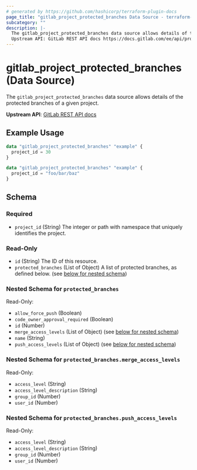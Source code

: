 ```yaml
---
# generated by https://github.com/hashicorp/terraform-plugin-docs
page_title: "gitlab_project_protected_branches Data Source - terraform-provider-gitlab"
subcategory: ""
description: |-
  The gitlab_project_protected_branches data source allows details of the protected branches of a given project.
  Upstream API: GitLab REST API docs https://docs.gitlab.com/ee/api/protected_branches.html#list-protected-branches
---
```


# gitlab_project_protected_branches (Data Source)

The `gitlab_project_protected_branches` data source allows details of the protected branches of a given project.

**Upstream API**: [GitLab REST API docs](https://docs.gitlab.com/ee/api/protected_branches.html#list-protected-branches)

## Example Usage

```terraform
data "gitlab_project_protected_branches" "example" {
  project_id = 30
}

data "gitlab_project_protected_branches" "example" {
  project_id = "foo/bar/baz"
}
```

<!-- schema generated by tfplugindocs -->
## Schema

### Required

- `project_id` (String) The integer or path with namespace that uniquely identifies the project.

### Read-Only

- `id` (String) The ID of this resource.
- `protected_branches` (List of Object) A list of protected branches, as defined below. (see [below for nested schema](#nestedatt--protected_branches))

<a id="nestedatt--protected_branches"></a>
### Nested Schema for `protected_branches`

Read-Only:

- `allow_force_push` (Boolean)
- `code_owner_approval_required` (Boolean)
- `id` (Number)
- `merge_access_levels` (List of Object) (see [below for nested schema](#nestedobjatt--protected_branches--merge_access_levels))
- `name` (String)
- `push_access_levels` (List of Object) (see [below for nested schema](#nestedobjatt--protected_branches--push_access_levels))

<a id="nestedobjatt--protected_branches--merge_access_levels"></a>
### Nested Schema for `protected_branches.merge_access_levels`

Read-Only:

- `access_level` (String)
- `access_level_description` (String)
- `group_id` (Number)
- `user_id` (Number)


<a id="nestedobjatt--protected_branches--push_access_levels"></a>
### Nested Schema for `protected_branches.push_access_levels`

Read-Only:

- `access_level` (String)
- `access_level_description` (String)
- `group_id` (Number)
- `user_id` (Number)


